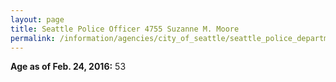```yaml
---
layout: page
title: Seattle Police Officer 4755 Suzanne M. Moore
permalink: /information/agencies/city_of_seattle/seattle_police_department/copbook/4755/
---
```


**Age as of Feb. 24, 2016:** 53
